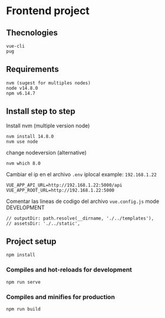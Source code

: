 # Frontend project

## Thecnologies
	
	vue-cli
	pug

## Requirements

	nvm (sugest for multiples nodes)
	node v14.8.0
	npm v6.14.7

## Install step to step

Install nvm (multiple version node)

	nvm install 14.8.0
	nvm use node

change nodeversion (alternative)

	nvm which 8.0


Cambiar el ip en el archivo `.env` iplocal example: `192.168.1.22`

	VUE_APP_API_URL=http://192.168.1.22:5000/api
	VUE_APP_ROOT_URL=http://192.168.1.22:5000

Comentar las lineas de codigo del archivo `vue.config.js` mode DEVELOPMENT

    // outputDir: path.resolve(__dirname, './../templates'),
    // assetsDir: './../static',


## Project setup
```
npm install
```

### Compiles and hot-reloads for development
```
npm run serve
```

### Compiles and minifies for production
```
npm run build
```